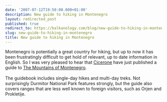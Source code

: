 ```yaml
---
date: '2007-07-12T19:50:00.000+01:00'
description: New guide to hiking in Montenegro
layout: redirected_post
published: true
redirect_to: https://balkanology.com/blog/new-guide-to-hiking-in-montenegro/
slug: new-guide-to-hiking-in-montenegro
title: New guide to hiking in Montenegro
---
```


Montenegro is potentially a great country for hiking, but up to now it has been frustratingly difficult to get hold of relevant, up to date information in English. So I was very pleased to hear that <a href="http://www.cicerone.co.uk">Cicerone</a> have just published a guide to <a href="http://www.amazon.co.uk/exec/obidos/redirect?link_code=as2&amp;path=ASIN/1852845066/ref=nosim/&amp;tag=balkanology-21&amp;camp=1634&amp;creative=6738">The Mountains of Montenegro</a>.<br /><br />The guidebook includes single-day hikes and multi-day treks. Not surprisingly Durmitor National Park features strongly, but the guide also covers ranges that are less well known to foreign visitors, such as Orjen and Prokletije.